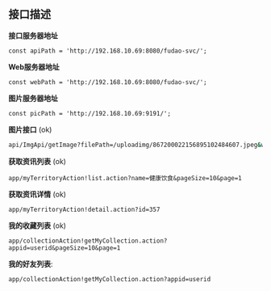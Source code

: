 ## 接口描述


**接口服务器地址**
  ```
  const apiPath = 'http://192.168.10.69:8080/fudao-svc/';
  ```

**Web服务器地址**
  ```
  const webPath = 'http://192.168.10.69:8080/fudao-svc/';
  ```


**图片服务器地址**
  ```
  const picPath = 'http://192.168.10.69:9191/';
  ```

**图片接口** (ok)

  ```bash
  api/ImgApi/getImage?filePath=/uploadimg/867200022156895102484607.jpeg&w=0&h=0
  ```


**获取资讯列表** (ok)

  ```
  app/myTerritoryAction!list.action?name=健康饮食&pageSize=10&page=1
  ```

**获取资讯详情** (ok)

  ```
  app/myTerritoryAction!detail.action?id=357
  ```

**我的收藏列表** (ok)

  ```
  app/collectionAction!getMyCollection.action?appid=userid&pageSize=10&page=1
  ```

**我的好友列表**:

  ```
  app/collectionAction!getMyCollection.action?appid=userid
  ```